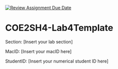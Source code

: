 [![Review Assignment Due Date](https://classroom.github.com/assets/deadline-readme-button-24ddc0f5d75046c5622901739e7c5dd533143b0c8e959d652212380cedb1ea36.svg)](https://classroom.github.com/a/cpsktVzX)
# COE2SH4-Lab4Template

Section: [Insert your lab section]

MacID: [Insert your macID here]

StudentID: [Insert your numerical student ID here]